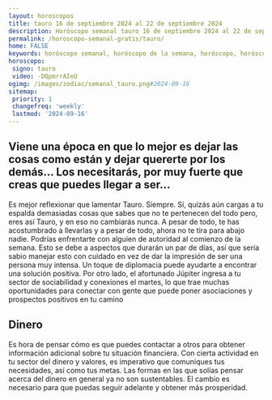 ```yaml
---
layout: horoscopos
title: tauro 16 de septiembre 2024 al 22 de septiembre 2024 
description: Horóscopo semanal tauro 16 de septiembre 2024 al 22 de septiembre 2024. Viene una época en que lo mejor es dejar las cosas como están y dejar quererte por los demás… Los necesitarás, por muy fuerte que creas que puedes llegar a ser…
permalink: /horoscopo-semanal-gratis/tauro/
home: FALSE
keywords: horóscopo semanal, horóscopo de la semana, horóscopo, horóscopo gratis,horóscopos, horóscopo esperanza gracia, horoscopos tauro la semana, horóscopos gratis, Tarot, Astrologia, Zodíaco, tauro, horoscopo gratis, semanal
horoscopo:
 signo: tauro
 video: -DQpmrrAIeU
ogimg: /images/zodiac/semanal_tauro.png#2024-09-16
sitemap:
 priority: 1
 changefreq: 'weekly'
 lastmod: '2024-09-16'
---
```




## Viene una época en que lo mejor es dejar las cosas como están y dejar quererte por los demás… Los necesitarás, por muy fuerte que creas que puedes llegar a ser…

Es mejor reflexionar que lamentar Tauro. Siempre. 
Sí, quizás aún cargas a tu espalda demasiadas cosas que sabes que no te pertenecen del todo pero, eres así Tauro, y en eso no cambiarás nunca. A pesar de todo, te has acostumbrado a llevarlas y a pesar de todo, ahora no te tira para abajo nadie.
Podrías enfrentarte con alguien de autoridad al comienzo de la semana. Esto se debe a aspectos que durarán un par de días, así que sería sabio manejar esto con cuidado en vez de dar la impresión de ser una persona muy intensa. Un toque de diplomacia puede ayudarte a encontrar una solución positiva. Por otro lado, el afortunado Júpiter ingresa a tu sector de sociabilidad y conexiones el martes, lo que trae muchas oportunidades para conectar con gente que puede poner asociaciones y prospectos positivos en tu camino

## Dinero

Es hora de pensar cómo es que puedes contactar a otros para obtener información adicional sobre tu situación financiera. Con cierta actividad en tu sector del dinero y valores, es imperativo que comuniques tus necesidades, así como tus metas. Las formas en las que solías pensar acerca del dinero en general ya no son sustentables. El cambio es necesario para que puedas seguir adelante y obtener más prosperidad.